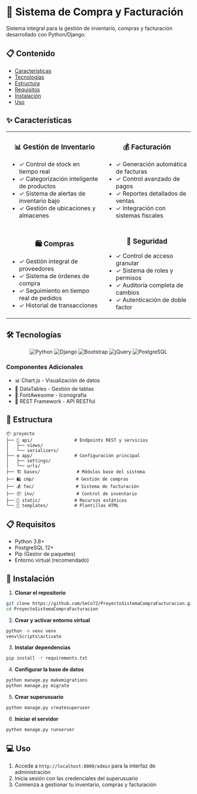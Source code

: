 # 🏪 Sistema de Compra y Facturación

Sistema integral para la gestión de inventario, compras y facturación desarrollado con Python/Django.

## 📋 Contenido
- [Características](#-características)
- [Tecnologías](#-tecnologías)
- [Estructura](#-estructura)
- [Requisitos](#-requisitos)
- [Instalación](#-instalación)
- [Uso](#-uso)

## ✨ Características

<table>
  <tr>
    <td>
      <h3 align="center">📊 Gestión de Inventario</h3>
      <ul>
        <li>✓ Control de stock en tiempo real</li>
        <li>✓ Categorización inteligente de productos</li>
        <li>✓ Sistema de alertas de inventario bajo</li>
        <li>✓ Gestión de ubicaciones y almacenes</li>
      </ul>
    </td>
    <td>
      <h3 align="center">💰 Facturación</h3>
      <ul>
        <li>✓ Generación automática de facturas</li>
        <li>✓ Control avanzado de pagos</li>
        <li>✓ Reportes detallados de ventas</li>
        <li>✓ Integración con sistemas fiscales</li>
      </ul>
    </td>
  </tr>
  <tr>
    <td>
      <h3 align="center">🛍️ Compras</h3>
      <ul>
        <li>✓ Gestión integral de proveedores</li>
        <li>✓ Sistema de órdenes de compra</li>
        <li>✓ Seguimiento en tiempo real de pedidos</li>
        <li>✓ Historial de transacciones</li>
      </ul>
    </td>
    <td>
      <h3 align="center">🔑 Seguridad</h3>
      <ul>
        <li>✓ Control de acceso granular</li>
        <li>✓ Sistema de roles y permisos</li>
        <li>✓ Auditoría completa de cambios</li>
        <li>✓ Autenticación de doble factor</li>
      </ul>
    </td>
  </tr>
</table>

## 🛠️ Tecnologías

<div align="center">

![Python](https://img.shields.io/badge/Python-FFD43B?style=for-the-badge&logo=python&logoColor=blue)
![Django](https://img.shields.io/badge/Django-092E20?style=for-the-badge&logo=django&logoColor=green)
![Bootstrap](https://img.shields.io/badge/Bootstrap-563D7C?style=for-the-badge&logo=bootstrap&logoColor=white)
![jQuery](https://img.shields.io/badge/jQuery-0769AD?style=for-the-badge&logo=jquery&logoColor=white)
![PostgreSQL](https://img.shields.io/badge/PostgreSQL-316192?style=for-the-badge&logo=postgresql&logoColor=white)

</div>

### Componentes Adicionales
- 📊 Chart.js - Visualización de datos
- 📑 DataTables - Gestión de tablas
- 🎨 FontAwesome - Iconografía
- 🔄 REST Framework - API RESTful

## 📁 Estructura

```
📦 proyecto
├── 🔌 api/                # Endpoints REST y servicios
│   ├── views/
│   └── serializers/
├── ⚙️ app/                # Configuración principal
│   ├── settings/
│   └── urls/
├── 🏗️ bases/              # Módulos base del sistema
├── 🛍️ cmp/                # Gestión de compras
├── 💰 fac/                # Sistema de facturación
├── 📦 inv/                # Control de inventario
├── 🎨 static/             # Recursos estáticos
└── 📑 templates/          # Plantillas HTML
```

## 📋 Requisitos

- Python 3.8+
- PostgreSQL 12+
- Pip (Gestor de paquetes)
- Entorno virtual (recomendado)

## 🚀 Instalación

1. **Clonar el repositorio**
```bash
git clone https://github.com/SeCo72/ProyectoSistemaCompraFacturacion.git
cd ProyectoSistemaCompraFacturacion
```

2. **Crear y activar entorno virtual**
```bash
python -m venv venv
venv\Scripts\activate
```

3. **Instalar dependencias**
```bash
pip install -r requirements.txt
```

4. **Configurar la base de datos**
```bash
python manage.py makemigrations
python manage.py migrate
```

5. **Crear superusuario**
```bash
python manage.py createsuperuser
```

6. **Iniciar el servidor**
```bash
python manage.py runserver
```

## 💻 Uso

1. Accede a `http://localhost:8000/admin` para la interfaz de administración
2. Inicia sesión con las credenciales del superusuario
3. Comienza a gestionar tu inventario, compras y facturación
